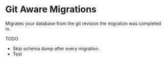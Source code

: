 # Git Aware Migrations

Migrates your database from the git revision the migration was completed in.

TODO

* Skip schema dump after every migration.
* Test
